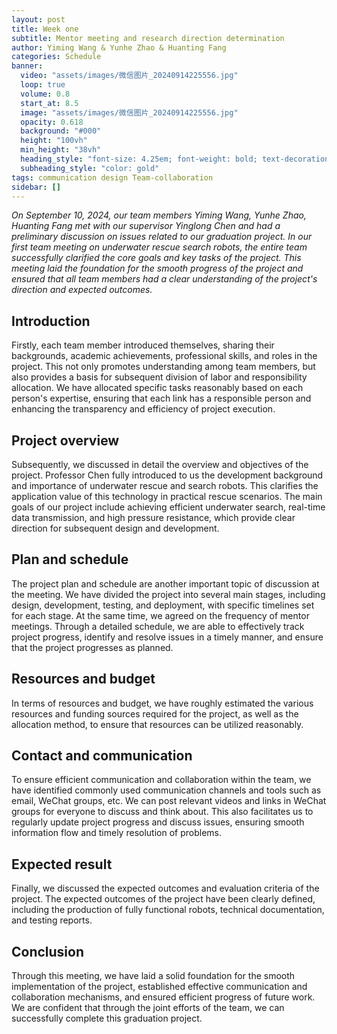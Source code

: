 ```yaml
---
layout: post
title: Week one
subtitle: Mentor meeting and research direction determination
author: Yiming Wang & Yunhe Zhao & Huanting Fang
categories: Schedule
banner:
  video: "assets/images/微信图片_20240914225556.jpg"
  loop: true
  volume: 0.8
  start_at: 8.5
  image: "assets/images/微信图片_20240914225556.jpg"
  opacity: 0.618
  background: "#000"
  height: "100vh"
  min_height: "38vh"
  heading_style: "font-size: 4.25em; font-weight: bold; text-decoration: underline"
  subheading_style: "color: gold"
tags: communication design Team-collaboration
sidebar: []
---
```


*On September 10, 2024, our team members Yiming Wang, Yunhe Zhao, Huanting Fang met with our supervisor Yinglong Chen and had a preliminary discussion on issues related to our graduation project. In our first team meeting on underwater rescue search robots, the entire team successfully clarified the core goals and key tasks of the project. This meeting laid the foundation for the smooth progress of the project and ensured that all team members had a clear understanding of the project's direction and expected outcomes.*

## Introduction
Firstly, each team member introduced themselves, sharing their backgrounds, academic achievements, professional skills, and roles in the project. This not only promotes understanding among team members, but also provides a basis for subsequent division of labor and responsibility allocation. We have allocated specific tasks reasonably based on each person's expertise, ensuring that each link has a responsible person and enhancing the transparency and efficiency of project execution.
## Project overview
Subsequently, we discussed in detail the overview and objectives of the project. Professor Chen fully introduced to us the development background and importance of underwater rescue and search robots. This clarifies the application value of this technology in practical rescue scenarios. The main goals of our project include achieving efficient underwater search, real-time data transmission, and high pressure resistance, which provide clear direction for subsequent design and development.
## Plan and schedule 
The project plan and schedule are another important topic of discussion at the meeting. We have divided the project into several main stages, including design, development, testing, and deployment, with specific timelines set for each stage. At the same time, we agreed on the frequency of mentor meetings. Through a detailed schedule, we are able to effectively track project progress, identify and resolve issues in a timely manner, and ensure that the project progresses as planned.
## Resources and budget
In terms of resources and budget, we have roughly estimated the various resources and funding sources required for the project, as well as the allocation method, to ensure that resources can be utilized reasonably.
## Contact and communication
To ensure efficient communication and collaboration within the team, we have identified commonly used communication channels and tools such as email, WeChat groups, etc. We can post relevant videos and links in WeChat groups for everyone to discuss and think about. This also facilitates us to regularly update project progress and discuss issues, ensuring smooth information flow and timely resolution of problems.
## Expected result 
Finally, we discussed the expected outcomes and evaluation criteria of the project. The expected outcomes of the project have been clearly defined, including the production of fully functional robots, technical documentation, and testing reports.
## Conclusion
Through this meeting, we have laid a solid foundation for the smooth implementation of the project, established effective communication and collaboration mechanisms, and ensured efficient progress of future work. We are confident that through the joint efforts of the team, we can successfully complete this graduation project.
